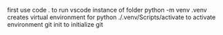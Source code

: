 first use code . to run vscode instance of folder
python -m venv .venv creates virtual environment for python
./.venv/Scripts/activate to activate environment
git init to initialize git